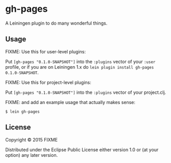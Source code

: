 # gh-pages

A Leiningen plugin to do many wonderful things.

## Usage

FIXME: Use this for user-level plugins:

Put `[gh-pages "0.1.0-SNAPSHOT"]` into the `:plugins` vector of your
`:user` profile, or if you are on Leiningen 1.x do `lein plugin install
gh-pages 0.1.0-SNAPSHOT`.

FIXME: Use this for project-level plugins:

Put `[gh-pages "0.1.0-SNAPSHOT"]` into the `:plugins` vector of your project.clj.

FIXME: and add an example usage that actually makes sense:

    $ lein gh-pages

## License

Copyright © 2015 FIXME

Distributed under the Eclipse Public License either version 1.0 or (at
your option) any later version.
